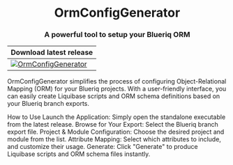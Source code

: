 <h1 align="center">OrmConfigGenerator</h1>

<h3 align="center">A powerful tool to setup your Blueriq ORM</h3>

| Download latest release                                                                                                        |
|-----------------------------------------------------------------------------------------------------------------------|
| [![OrmConfigGenerator](https://img.shields.io/badge/master-latest-green.svg)](https://github.com/Rambo3000/OrmConfigGenerator/releases/latest) |

OrmConfigGenerator simplifies the process of configuring Object-Relational Mapping (ORM) for your Blueriq projects. With a user-friendly interface, you can easily create Liquibase scripts and ORM schema definitions based on your Blueriq branch exports.

How to Use
Launch the Application: Simply open the standalone executable from the latest release.
Browse for Your Export: Select the Blueriq branch export file.
Project & Module Configuration: Choose the desired project and module from the list.
Attribute Mapping: Select which attributes to include, and customize their usage.
Generate: Click "Generate" to produce Liquibase scripts and ORM schema files instantly.